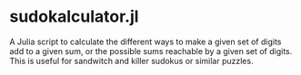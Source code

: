 # sudokalculator.jl
A Julia script to calculate the different ways to make a given set of digits add to a given sum, or the possible sums reachable by a given set of digits. This is useful for sandwitch and killer sudokus or similar puzzles.
